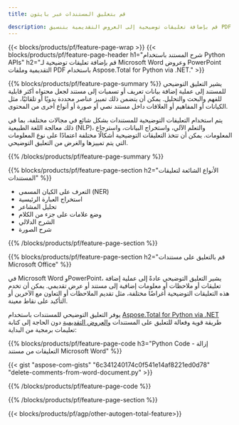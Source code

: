```yaml
---
title: قم بتعليق المستندات عبر بايثون 

description: قم بإضافة تعليقات توضيحية إلى العروض التقديمية بتنسيق PDF وMicrosoft Word وPowerPoint عبر تطبيق Python الخاص بك. مسح الشرح بكل سهولة.
---
```


{{< blocks/products/pf/feature-page-wrap >}}
{{< blocks/products/pf/feature-page-header h1="شرح المستند باستخدام Python APIs" h2="قم بإضافة تعليقات توضيحية لـ Microsoft Word وعروض PowerPoint التقديمية وملفات PDF باستخدام Aspose.Total for Python via .NET." >}}

{{% blocks/products/pf/feature-page-summary %}}
يشير التعليق التوضيحي للمستند إلى عملية إضافة بيانات تعريف أو تسميات إلى مستند لجعل محتواه أكثر قابلية للفهم والبحث والتحليل. يمكن أن يتضمن ذلك تمييز عناصر محددة يدويًا أو تلقائيًا، مثل الكيانات أو المفاهيم أو العلاقات داخل مستند نصي أو صورة أو أنواع أخرى من المحتوى.<br />

يتم استخدام التعليقات التوضيحية للمستندات بشكل شائع في مجالات مختلفة، بما في ذلك معالجة اللغة الطبيعية (NLP)، والتعلم الآلي، واستخراج البيانات، واسترجاع المعلومات. يمكن أن تتخذ التعليقات التوضيحية أشكالًا مختلفة اعتمادًا على نوع المعلومات التي يتم تمييزها والغرض من التعليق التوضيحي.

{{% /blocks/products/pf/feature-page-summary  %}}

{{% blocks/products/pf/feature-page-section  h2="الأنواع الشائعة لتعليقات المستندات" %}}

- التعرف على الكيان المسمى (NER)
- استخراج العبارة الرئيسية
- تحليل المشاعر
- وضع علامات على جزء من الكلام
- الشرح الدلالي
- شرح الصورة

{{% /blocks/products/pf/feature-page-section %}}

{{% blocks/products/pf/feature-page-section  h2="قم بالتعليق على مستندات Microsoft Office" %}}


في Microsoft Word وPowerPoint، يشير التعليق التوضيحي عادةً إلى عملية إضافة تعليقات أو ملاحظات أو معلومات إضافية إلى مستند أو عرض تقديمي. يمكن أن تخدم هذه التعليقات التوضيحية أغراضًا مختلفة، مثل تقديم الملاحظات أو التعاون مع الآخرين أو التأكيد على نقاط معينة.   <br />

يوفر التعليق التوضيحي للمستندات باستخدام [Aspose.Total for Python via .NET](https://products.aspose.com/total/python-net/) طريقة قوية وفعالة للتعليق على المستندات و[العروض التقديمية](https://products.aspose.com/total/ar/python-net/annotate/powerpoint/) دون الحاجة إلى كتابة تعليمات برمجية من البداية:<br />

{{% blocks/products/pf/feature-page-code h3="Python Code - إزالة التعليقات من مستند Microsoft Word" %}}

{{< gist "aspose-com-gists" "6c341240174c0f541e14af8221ed0d78" "delete-comments-from-word-document.py" >}}

{{% /blocks/products/pf/feature-page-code  %}}

{{% /blocks/products/pf/feature-page-section %}}

{{< blocks/products/pf/agp/other-autogen-total-feature>}}